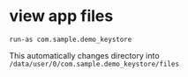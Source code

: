 
# view app files
```
run-as com.sample.demo_keystore
```
This automatically changes directory into `/data/user/0/com.sample.demo_keystore/files`
